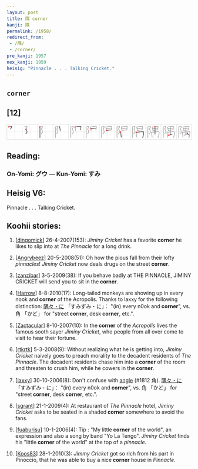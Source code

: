 ```yaml
---
layout: post
title: 隅 corner
kanji: 隅
permalink: /1958/
redirect_from:
 - /隅/
 - /corner/
pre_kanji: 1957
nex_kanji: 1959
heisig: "Pinnacle . . . Talking Cricket."
---
```


## `corner`

## [12]

<div class="stroke"><img src="../images/E99A85.png" /></div>

## Reading:

### On-Yomi: グウ &mdash; Kun-Yomi: すみ

## Heisig V6:

Pinnacle . . . Talking Cricket.

## Koohii stories:

1) [<a href="http://kanji.koohii.com/profile/dingomick">dingomick</a>] 26-4-2007(153): <em>Jiminy Cricket</em> has a favorite <strong>corner</strong> he likes to slip into at <em>The Pinnacle</em> for a long drink.

2) [<a href="http://kanji.koohii.com/profile/Angrybeez">Angrybeez</a>] 20-5-2008(51): Oh how the pious fall from their lofty <em>pinnacles</em>! <em>Jiminy Cricket</em> now deals drugs on the street<strong> corner</strong>.

3) [<a href="http://kanji.koohii.com/profile/zanzibar">zanzibar</a>] 3-5-2009(38): If you behave badly at THE PINNACLE, JIMINY CRICKET will send you to sit in the<strong> corner</strong>.

4) [<a href="http://kanji.koohii.com/profile/Harrow">Harrow</a>] 8-8-2010(17): Long-tailed monkeys are showing up in every nook and<strong> corner</strong> of the Acropolis. Thanks to laxxy for the following distinction: <a href="midori://search?text=隅々・に">隅々・に</a> 「すみずみ・に」： &quot;(in) every n0ok and<strong> corner</strong>&quot;, vs. 角 「かど」 for &quot;street<strong> corner</strong>, desk<strong> corner</strong>, etc.&quot;.

5) [<a href="http://kanji.koohii.com/profile/Zactacular">Zactacular</a>] 8-10-2007(10): In the<strong> corner</strong> of the <em>Acropolis</em> lives the famous sooth sayer <em>Jiminy Cricket</em>, who people from all over come to visit to hear their fortune.

6) [<a href="http://kanji.koohii.com/profile/rtkrtk">rtkrtk</a>] 5-3-2008(9): Without realizing what he is getting into, <em>Jiminy Cricket</em> naively goes to preach morality to the decadent residents of <em>The Pinnacle</em>. The decadent residents chase him into a<strong> corner</strong> of the room and threaten to crush him, while he cowers in the<strong> corner</strong>.

7) [<a href="http://kanji.koohii.com/profile/laxxy">laxxy</a>] 30-10-2006(8): Don&#039;t confuse with <a href="../1812">angle</a> (#1812 角). <a href="midori://search?text=隅々・に">隅々・に</a> 「すみずみ・に」： &quot;(in) every n0ok and<strong> corner</strong>&quot;, vs. 角 「かど」 for &quot;street<strong> corner</strong>, desk<strong> corner</strong>, etc.&quot;.

8) [<a href="http://kanji.koohii.com/profile/sgrant">sgrant</a>] 21-1-2009(4): At restaurant of <em>The Pinnacle</em> hotel, <em>Jiminy Cricket</em> asks to be seated in a shaded<strong> corner</strong> somewhere to avoid the fans.

9) [<a href="http://kanji.koohii.com/profile/fuaburisu">fuaburisu</a>] 10-1-2006(4): Tip : &quot;My little<strong> corner</strong> of the world&quot;, an expression and also a song by band &quot;Yo La Tengo&quot;. <em>Jiminy Cricket</em> finds his &quot;little<strong> corner</strong> of the world&quot; at the top of a <em>pinnacle</em>.

10) [<a href="http://kanji.koohii.com/profile/Koos83">Koos83</a>] 28-1-2010(3): <em>Jimmy Cricket</em> got so rich from his part in Pinoccio, that he was able to buy a nice<strong> corner</strong> house in <em>Pinnacle</em>.
